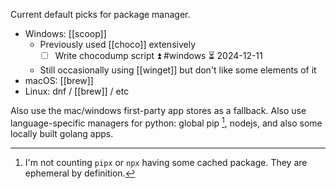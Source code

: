 Current default picks for package manager.
- Windows: [[scoop]]
    - Previously used [[choco]] extensively
        - [ ] Write chocodump script ⏫  #windows  ⏳ 2024-12-11 
    - Still occasionally using [[winget]] but don't like some elements of it
- macOS: [[brew]]
- Linux: dnf / [[brew]] / etc

Also use the mac/windows first-party app stores as a fallback.
Also use language-specific managers for python: global pip [^1], nodejs, and also some locally built golang apps.


[^1]: I'm not counting `pipx` or `npx` having some cached package. They are ephemeral by definition.
